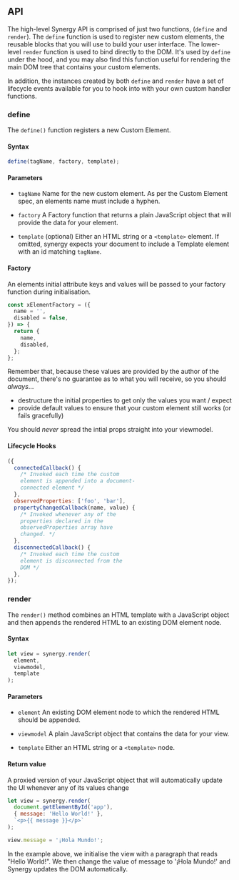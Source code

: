 ## API

The high-level Synergy API is comprised of just
two functions, (`define` and `render`). The
`define` function is used to register new custom
elements, the reusable blocks that you will use to
build your user interface. The lower-level
`render` function is used to bind directly to the
DOM. It's used by `define` under the hood, and you
may also find this function useful for rendering
the main DOM tree that contains your custom
elements.

In addition, the instances created by both
`define` and `render` have a set of lifecycle
events available for you to hook into with your
own custom handler functions.

### define

The `define()` function registers a new Custom
Element.

#### Syntax

```js
define(tagName, factory, template);
```

#### Parameters

- `tagName` Name for the new custom element. As
  per the Custom Element spec, an elements name
  must include a hyphen.

- `factory` A Factory function that returns a
  plain JavaScript object that will provide the
  data for your element.

- `template` (optional) Either an HTML string or a
  `<template>` element. If omitted, synergy
  expects your document to include a Template
  element with an id matching `tagName`.

#### Factory

An elements initial attribute keys and values will
be passed to your factory function during
initialisation.

```js
const xElementFactory = ({
  name = '',
  disabled = false,
}) => {
  return {
    name,
    disabled,
  };
};
```

Remember that, because these values are provided
by the author of the document, there's no
guarantee as to what you will receive, so you
should _always_...

- destructure the initial properties to get only
  the values you want / expect
- provide default values to ensure that your
  custom element still works (or fails gracefully)

You should _never_ spread the intial props
straight into your viewmodel.

#### Lifecycle Hooks

```js
({
  connectedCallback() {
    /* Invoked each time the custom 
    element is appended into a document-
    connected element */
  },
  observedProperties: ['foo', 'bar'],
  propertyChangedCallback(name, value) {
    /* Invoked whenever any of the 
    properties declared in the 
    observedProperties array have 
    changed. */
  },
  disconnectedCallback() {
    /* Invoked each time the custom 
    element is disconnected from the 
    DOM */
  },
});
```

### render

The `render()` method combines an HTML template
with a JavaScript object and then appends the
rendered HTML to an existing DOM element node.

#### Syntax

```js
let view = synergy.render(
  element,
  viewmodel,
  template
);
```

#### Parameters

- `element` An existing DOM element node to which
  the rendered HTML should be appended.

- `viewmodel` A plain JavaScript object that
  contains the data for your view.

- `template` Either an HTML string or a
  `<template>` node.

#### Return value

A proxied version of your JavaScript object that
will automatically update the UI whenever any of
its values change

```js
let view = synergy.render(
  document.getElementById('app'),
  { message: 'Hello World!' },
  `<p>{{ message }}</p>`
);

view.message = '¡Hola Mundo!';
```

In the example above, we initialise the view with
a paragraph that reads "Hello World!". We then
change the value of message to '¡Hola Mundo!' and
Synergy updates the DOM automatically.
